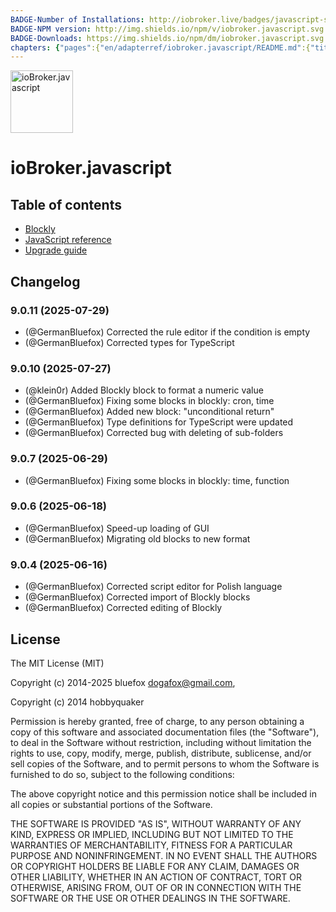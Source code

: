 ```yaml
---
BADGE-Number of Installations: http://iobroker.live/badges/javascript-stable.svg
BADGE-NPM version: http://img.shields.io/npm/v/iobroker.javascript.svg
BADGE-Downloads: https://img.shields.io/npm/dm/iobroker.javascript.svg
chapters: {"pages":{"en/adapterref/iobroker.javascript/README.md":{"title":{"en":"ioBroker.javascript"},"content":"en/adapterref/iobroker.javascript/README.md"},"en/adapterref/iobroker.javascript/blockly.md":{"title":{"en":"Contents"},"content":"en/adapterref/iobroker.javascript/blockly.md"},"en/adapterref/iobroker.javascript/javascript.md":{"title":{"en":"no title"},"content":"en/adapterref/iobroker.javascript/javascript.md"},"en/adapterref/iobroker.javascript/upgrade-guide.md":{"title":{"en":"Upgrade guide"},"content":"en/adapterref/iobroker.javascript/upgrade-guide.md"}}}
---
```

<img src="../../admin/javascript.svg" alt="ioBroker.javascript" width="100" />

# ioBroker.javascript

## Table of contents

- [Blockly](blockly.md)
- [JavaScript reference](javascript.md)
- [Upgrade guide](upgrade-guide.md)

## Changelog
<!--
	### **WORK IN PROGRESS**
-->
### 9.0.11 (2025-07-29)
* (@GermanBluefox) Corrected the rule editor if the condition is empty
* (@GermanBluefox) Corrected types for TypeScript

### 9.0.10 (2025-07-27)
* (@klein0r) Added Blockly block to format a numeric value
* (@GermanBluefox) Fixing some blocks in blockly: cron, time
* (@GermanBluefox) Added new block: "unconditional return"
* (@GermanBluefox) Type definitions for TypeScript were updated
* (@GermanBluefox) Corrected bug with deleting of sub-folders

### 9.0.7 (2025-06-29)
* (@GermanBluefox) Fixing some blocks in blockly: time, function

### 9.0.6 (2025-06-18)
* (@GermanBluefox) Speed-up loading of GUI
* (@GermanBluefox) Migrating old blocks to new format

### 9.0.4 (2025-06-16)
* (@GermanBluefox) Corrected script editor for Polish language
* (@GermanBluefox) Corrected import of Blockly blocks
* (@GermanBluefox) Corrected editing of Blockly

## License
The MIT License (MIT)

Copyright (c) 2014-2025 bluefox <dogafox@gmail.com>,

Copyright (c) 2014      hobbyquaker

Permission is hereby granted, free of charge, to any person obtaining a copy
of this software and associated documentation files (the "Software"), to deal
in the Software without restriction, including without limitation the rights
to use, copy, modify, merge, publish, distribute, sublicense, and/or sell
copies of the Software, and to permit persons to whom the Software is
furnished to do so, subject to the following conditions:

The above copyright notice and this permission notice shall be included in
all copies or substantial portions of the Software.

THE SOFTWARE IS PROVIDED "AS IS", WITHOUT WARRANTY OF ANY KIND, EXPRESS OR
IMPLIED, INCLUDING BUT NOT LIMITED TO THE WARRANTIES OF MERCHANTABILITY,
FITNESS FOR A PARTICULAR PURPOSE AND NONINFRINGEMENT. IN NO EVENT SHALL THE
AUTHORS OR COPYRIGHT HOLDERS BE LIABLE FOR ANY CLAIM, DAMAGES OR OTHER
LIABILITY, WHETHER IN AN ACTION OF CONTRACT, TORT OR OTHERWISE, ARISING FROM,
OUT OF OR IN CONNECTION WITH THE SOFTWARE OR THE USE OR OTHER DEALINGS IN
THE SOFTWARE.
